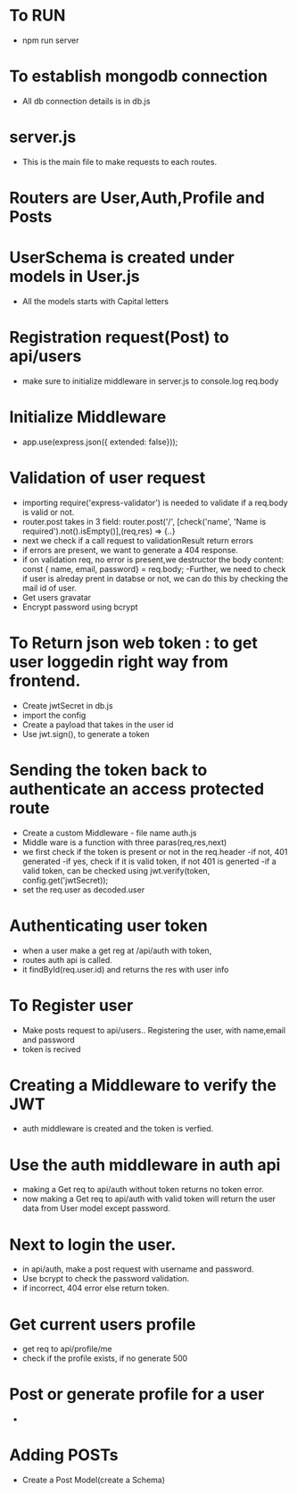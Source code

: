 # To RUN
- npm run server

# To establish mongodb connection
- All db connection details is in db.js

# server.js
- This is the main file to make requests to each routes.

# Routers are User,Auth,Profile and Posts

# UserSchema is created under models in User.js
- All the models starts with Capital letters

# Registration request(Post) to api/users
- make sure to initialize middleware in server.js to console.log req.body

# Initialize Middleware
- app.use(express.json({ extended: false}));

# Validation of user request
- importing require('express-validator') is needed to validate if a req.body is valid or not.
- router.post takes in 3 field: router.post('/', [check('name', 'Name is required').not().isEmpty()],(req,res) => {..}
- next we check if a call request to validationResult return errors
- if errors are present, we want to generate a 404 response.
- if on validation req, no error is present,we destructor the body content:  
    const { name, email, password} = req.body;
-Further, we need to check if user is alreday prent in databse or not, we can do this by checking the mail id of user.
- Get users gravatar
- Encrypt password using bcrypt

# To Return json web token : to get user loggedin right way from frontend.
- Create jwtSecret in db.js
- import the config
- Create a payload that takes in the user id
- Use jwt.sign(), to generate a token

# Sending the token back to authenticate an access protected route
- Create a custom Middleware - file name auth.js
- Middle ware is a function with three paras(req,res,next)
- we first check if the token is present or not in the req.header
-if not, 401 generated
-if yes, check if it is valid token, if not 401 is generted
-if a valid token, can be checked using jwt.verify(token, config.get('jwtSecret));
- set the req.user as decoded.user

# Authenticating user token
- when a user make a get reg at /api/auth with token,
- routes auth api is called.
- it findById(req.user.id) and returns the res with user info

# To Register user
- Make posts request to api/users.. Registering the user, with name,email and password
- token is recived

# Creating a Middleware to verify the JWT
- auth middleware is created and the token is verfied.

# Use the auth middleware in auth api 
- making a Get req to api/auth without token returns no token error.
- now making a Get req to api/auth with valid token will return the user data from User model except password.

# Next to login the user.
- in api/auth, make a post request with username and password. 
- Use bcrypt to check the password validation.
- if incorrect, 404 error else return token.

# Get current users profile
- get req to api/profile/me
- check if the profile exists, if no generate 500 

# Post or generate profile for a user
-


# Adding POSTs 
- Create a Post Model(create a Schema)